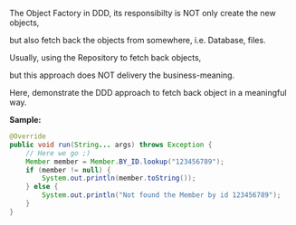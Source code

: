 The Object Factory in DDD, its responsibilty is NOT only create the new objects,

but also fetch back the objects from somewhere, i.e. Database, files.

Usually, using the Repository to fetch back objects, 

but this approach does NOT delivery the business-meaning. 

Here, demonstrate the DDD approach to fetch back object in a meaningful way.

**Sample:**
```java
@Override
public void run(String... args) throws Exception {
    // Here we go ;)
    Member member = Member.BY_ID.lookup("123456789");
    if (member != null) {
        System.out.println(member.toString());
    } else {
        System.out.println("Not found the Member by id 123456789");
    }
}
```